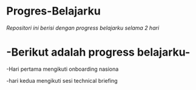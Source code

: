 # Progres-Belajarku
*Repositori ini berisi dengan progress belajarku selama 2 hari*

-Berikut adalah progress belajarku-
==
-Hari pertama mengikuti onboarding nasiona

-hari kedua mengikuti sesi technical briefing
